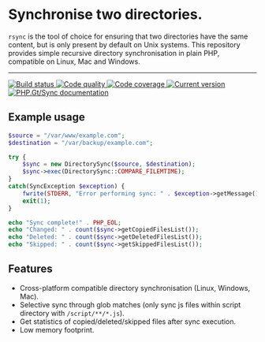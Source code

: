 Synchronise two directories.
============================

`rsync` is the tool of choice for ensuring that two directories have the same content, but is only present by default on Unix systems. This repository provides simple recursive directory synchronisation in plain PHP, compatible on Linux, Mac and Windows.

***

<a href="https://github.com/PhpGt/Sync/actions" target="_blank">
	<img src="https://badge.status.php.gt/sync-build.svg" alt="Build status" />
</a>
<a href="https://scrutinizer-ci.com/g/PhpGt/Sync" target="_blank">
	<img src="https://badge.status.php.gt/sync-quality.svg" alt="Code quality" />
</a>
<a href="https://scrutinizer-ci.com/g/PhpGt/Sync" target="_blank">
	<img src="https://badge.status.php.gt/sync-coverage.svg" alt="Code coverage" />
</a>
<a href="https://packagist.org/packages/PhpGt/Sync" target="_blank">
	<img src="https://badge.status.php.gt/sync-version.svg" alt="Current version" />
</a>
<a href="http://www.php.gt/sync" target="_blank">
	<img src="https://badge.status.php.gt/sync-docs.svg" alt="PHP.Gt/Sync documentation" />
</a>

## Example usage

```php
$source = "/var/www/example.com";
$destination = "/var/backup/example.com";

try {
	$sync = new DirectorySync($source, $destination);
	$sync->exec(DirectorySync::COMPARE_FILEMTIME);
}
catch(SyncException $exception) {
	fwrite(STDERR, "Error performing sync: " . $exception->getMessage());
	exit(1);
}

echo "Sync complete!" . PHP_EOL;
echo "Changed: " . count($sync->getCopiedFilesList());
echo "Deleted: " . count($sync->getDeletedFilesList());
echo "Skipped: " . count($sync->getSkippedFilesList());
```

Features
--------

+ Cross-platform compatible directory synchronisation (Linux, Windows, Mac).
+ Selective sync through glob matches (only sync js files within script directory with `/script/**/*.js`).
+ Get statistics of copied/deleted/skipped files after sync execution.
+ Low memory footprint.